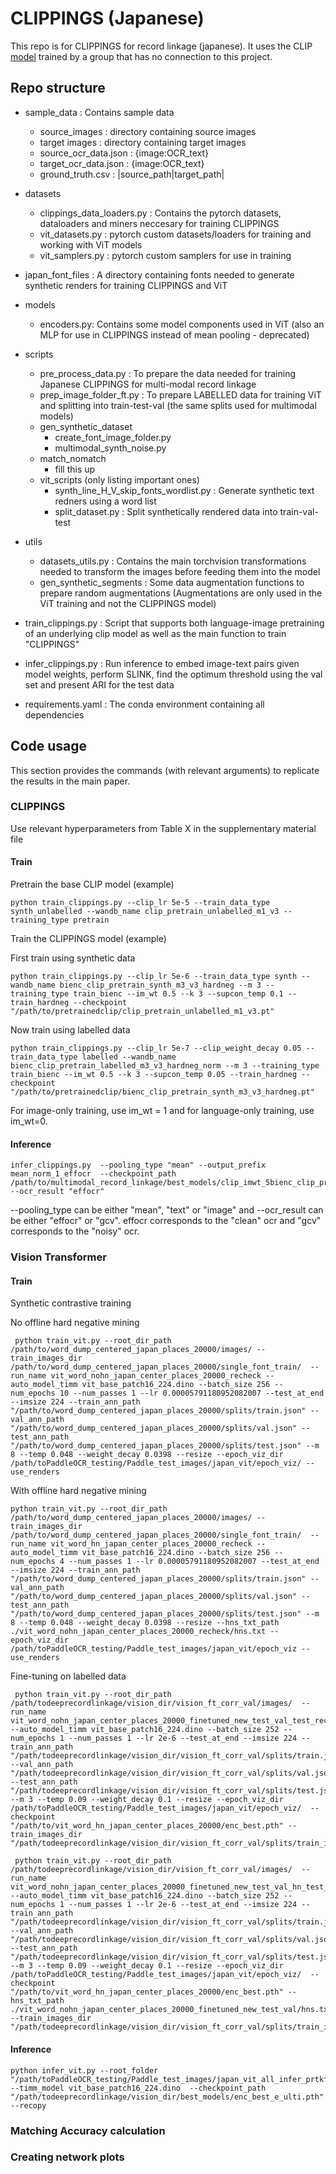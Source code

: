 
# CLIPPINGS (Japanese)

This repo is for CLIPPINGS for record linkage (japanese). It uses the CLIP [model](https://github.com/rinnakk/japanese-clip) trained by a group that has no connection to this project. 

## Repo structure


- sample_data : Contains sample data
    -  source_images : directory containing source images
    -  target images : directory containing target images
    -  source_ocr_data.json  : {image:OCR_text}
    -  target_ocr_data.json : {image:OCR_text}
    -  ground_truth.csv : |source_path|target_path|

- datasets
    - clippings_data_loaders.py : Contains the pytorch datasets, dataloaders and miners neccesary for training CLIPPINGS
    - vit_datasets.py : pytorch custom datasets/loaders for training and working with ViT models 
    - vit_samplers.py : pytorch custom samplers for use in training

- japan_font_files : A directory containing fonts needed to generate synthetic renders for training CLIPPINGS and ViT

- models
    - encoders.py: Contains some model components used in ViT (also an MLP for use in CLIPPINGS instead of mean pooling - deprecated)

- scripts
    - pre_process_data.py : To prepare the data needed for training Japanese CLIPPINGS for multi-modal record linkage
    - prep_image_folder_ft.py : To prepare LABELLED data for training ViT and splitting into train-test-val (the same splits used for multimodal models)
    - gen_synthetic_dataset
        - create_font_image_folder.py
        - multimodal_synth_noise.py
    - match_nomatch
        - fill this up
    - vit_scripts (only listing important ones)
        - synth_line_H_V_skip_fonts_wordlist.py : Generate synthetic text redners using a word list
        - split_dataset.py : Split synthetically rendered data into train-val-test

- utils 
    - datasets_utils.py : Contains the main torchvision transformations needed to transform the images before feeding them into the model
    - gen_synthetic_segments : Some data augmentation functions to prepare random augmentations (Augmentations are only used in the ViT training and not the CLIPPINGS model)

- train_clippings.py : Script that supports both language-image pretraining of an underlying clip model as well as the main function to train "CLIPPINGS"

- infer_clippings.py : Run inference to embed image-text pairs given model weights, perform SLINK, find the optimum threshold using the val set and present ARI for the test data

- requirements.yaml : The conda environment containing all dependencies

## Code usage
This section provides the commands (with relevant arguments) to replicate the results in the main paper. 

### CLIPPINGS
Use relevant hyperparameters from Table X in the supplementary material file

#### Train 

Pretrain the base CLIP model (example)

```
python train_clippings.py --clip_lr 5e-5 --train_data_type synth_unlabelled --wandb_name clip_pretrain_unlabelled_m1_v3 --training_type pretrain

```

Train the CLIPPINGS model (example)

First train using synthetic data

```
python train_clippings.py --clip_lr 5e-6 --train_data_type synth --wandb_name bienc_clip_pretrain_synth_m3_v3_hardneg --m 3 --training_type train_bienc --im_wt 0.5 --k 3 --supcon_temp 0.1 --train_hardneg --checkpoint "/path/to/pretrainedclip/clip_pretrain_unlabelled_m1_v3.pt"
```

Now train using labelled data
```
python train_clippings.py --clip_lr 5e-7 --clip_weight_decay 0.05 --train_data_type labelled --wandb_name bienc_clip_pretrain_labelled_m3_v3_hardneg_norm --m 3 --training_type train_bienc --im_wt 0.5 --k 3 --supcon_temp 0.05 --train_hardneg --checkpoint "/path/to/pretrainedclip/bienc_clip_pretrain_synth_m3_v3_hardneg.pt"

```

For image-only training, use im_wt = 1 and for language-only training, use im_wt=0. 



#### Inference

``` 
infer_clippings.py  --pooling_type "mean" --output_prefix mean_norm_1_effocr  --checkpoint_path /path/to/multimodal_record_linkage/best_models/clip_imwt_5bienc_clip_pretrain_labelled_m3_v3_hardneg_norm_final.pt --ocr_result "effocr" 
```
--pooling_type can be either "mean", "text" or "image" and --ocr_result can be either "effocr" or "gcv". effocr corresponds to the "clean" ocr and "gcv" corresponds to the "noisy" ocr. 






### Vision Transformer

#### Train

Synthetic contrastive training

No offline hard negative mining

```
 python train_vit.py --root_dir_path /path/to/word_dump_centered_japan_places_20000/images/ --train_images_dir /path/to/word_dump_centered_japan_places_20000/single_font_train/  --run_name vit_word_nohn_japan_center_places_20000_recheck --auto_model_timm vit_base_patch16_224.dino --batch_size 256 --num_epochs 10 --num_passes 1 --lr 0.00005791180952082007 --test_at_end --imsize 224 --train_ann_path "/path/to/word_dump_centered_japan_places_20000/splits/train.json" --val_ann_path "/path/to/word_dump_centered_japan_places_20000/splits/val.json" --test_ann_path "/path/to/word_dump_centered_japan_places_20000/splits/test.json" --m 8 --temp 0.048 --weight_decay 0.0398 --resize --epoch_viz_dir /path/toPaddleOCR_testing/Paddle_test_images/japan_vit/epoch_viz/ --use_renders

```

With offline hard negative mining

```
python train_vit.py --root_dir_path /path/to/word_dump_centered_japan_places_20000/images/ --train_images_dir /path/to/word_dump_centered_japan_places_20000/single_font_train/  --run_name vit_word_hn_japan_center_places_20000_recheck --auto_model_timm vit_base_patch16_224.dino --batch_size 256 --num_epochs 4 --num_passes 1 --lr 0.00005791180952082007 --test_at_end --imsize 224 --train_ann_path "/path/to/word_dump_centered_japan_places_20000/splits/train.json" --val_ann_path "/path/to/word_dump_centered_japan_places_20000/splits/val.json" --test_ann_path "/path/to/word_dump_centered_japan_places_20000/splits/test.json" --m 8 --temp 0.048 --weight_decay 0.0398 --resize --hns_txt_path ./vit_word_nohn_japan_center_places_20000_recheck/hns.txt --epoch_viz_dir /path/toPaddleOCR_testing/Paddle_test_images/japan_vit/epoch_viz --use_renders

```


Fine-tuning on labelled data



```
 python train_vit.py --root_dir_path /path/todeeprecordlinkage/vision_dir/vision_ft_corr_val/images/  --run_name vit_word_nohn_japan_center_places_20000_finetuned_new_test_val_test_recheck --auto_model_timm vit_base_patch16_224.dino --batch_size 252 --num_epochs 1 --num_passes 1 --lr 2e-6 --test_at_end --imsize 224 --train_ann_path "/path/todeeprecordlinkage/vision_dir/vision_ft_corr_val/splits/train.json" --val_ann_path "/path/todeeprecordlinkage/vision_dir/vision_ft_corr_val/splits/val.json" --test_ann_path "/path/todeeprecordlinkage/vision_dir/vision_ft_corr_val/splits/test.json" --m 3 --temp 0.09 --weight_decay 0.1 --resize --epoch_viz_dir /path/toPaddleOCR_testing/Paddle_test_images/japan_vit/epoch_viz/  --checkpoint "/path/to/vit_word_hn_japan_center_places_20000/enc_best.pth" --train_images_dir "/path/todeeprecordlinkage/vision_dir/vision_ft_corr_val/splits/train_images"

```

```
 python train_vit.py --root_dir_path /path/todeeprecordlinkage/vision_dir/vision_ft_corr_val/images/  --run_name vit_word_nohn_japan_center_places_20000_finetuned_new_test_val_hn_test_recheck --auto_model_timm vit_base_patch16_224.dino --batch_size 252 --num_epochs 1 --num_passes 1 --lr 2e-6 --test_at_end --imsize 224 --train_ann_path "/path/todeeprecordlinkage/vision_dir/vision_ft_corr_val/splits/train.json" --val_ann_path "/path/todeeprecordlinkage/vision_dir/vision_ft_corr_val/splits/val.json" --test_ann_path "/path/todeeprecordlinkage/vision_dir/vision_ft_corr_val/splits/test.json" --m 3 --temp 0.09 --weight_decay 0.1 --resize --epoch_viz_dir /path/toPaddleOCR_testing/Paddle_test_images/japan_vit/epoch_viz/  --checkpoint "/path/to/vit_word_hn_japan_center_places_20000/enc_best.pth" --hns_txt_path ./vit_word_nohn_japan_center_places_20000_finetuned_new_test_val/hns.txt --train_images_dir "/path/todeeprecordlinkage/vision_dir/vision_ft_corr_val/splits/train_images"

```

#### Inference

```
python infer_vit.py --root_folder "/path/toPaddleOCR_testing/Paddle_test_images/japan_vit_all_infer_prtkfinal_synthonly" --timm_model vit_base_patch16_224.dino  --checkpoint_path "/path/todeeprecordlinkage/vision_dir/best_models/enc_best_e_ulti.pth" --recopy

```


### Matching Accuracy calculation




### Creating network plots

